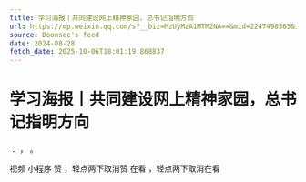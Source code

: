 ```yaml
---
title: 学习海报丨共同建设网上精神家园，总书记指明方向
url: https://mp.weixin.qq.com/s?__biz=MzUyMzA1MTM2NA==&mid=2247498365&idx=2&sn=c57bfef24b45b24a6d97fa5192758577
source: Doonsec's feed
date: 2024-08-28
fetch_date: 2025-10-06T18:01:19.868837
---
```


# 学习海报丨共同建设网上精神家园，总书记指明方向

：
，
。

视频
小程序
赞
，轻点两下取消赞
在看
，轻点两下取消在看